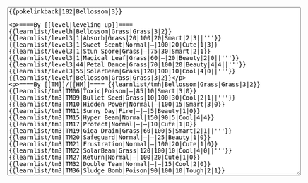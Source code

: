</p><textarea readonly="" accesskey="," id="wpTextbox1" cols="80" rows="25" style="" class="mw-editfont-monospace" lang="en" dir="ltr" name="wpTextbox1">{{pokelinkback|182|Bellossom|3}}

====By [[level|leveling up]]====
{{learnlist/levelh|Bellossom|Grass|Grass|3|2}}
{{learnlist/level3|1|Absorb|Grass|20|100|20|Smart|2|3||'''}}
{{learnlist/level3|1|Sweet Scent|Normal|—|100|20|Cute|1|3}}
{{learnlist/level3|1|Stun Spore|Grass|—|75|30|Smart|2|1}}
{{learnlist/level3|1|Magical Leaf|Grass|60|—|20|Beauty|2|0||'''}}
{{learnlist/level3|44|Petal Dance|Grass|70|100|20|Beauty|4|4||'''}}
{{learnlist/level3|55|SolarBeam|Grass|120|100|10|Cool|4|0||'''}}
{{learnlist/levelf|Bellossom|Grass|Grass|3|2}}

====By [[TM]]/[[HM]]====
{{learnlist/tmh|Bellossom|Grass|Grass|3|2}}
{{learnlist/tm3|TM06|Toxic|Poison|—|85|10|Smart|3|0}}
{{learnlist/tm3|TM09|Bullet Seed|Grass|10|100|30|Cool|2|1||'''}}
{{learnlist/tm3|TM10|Hidden Power|Normal|—|100|15|Smart|3|0}}
{{learnlist/tm3|TM11|Sunny Day|Fire|—|—|5|Beauty|1|0}}
{{learnlist/tm3|TM15|Hyper Beam|Normal|150|90|5|Cool|4|4}}
{{learnlist/tm3|TM17|Protect|Normal|—|—|10|Cute|1|0}}
{{learnlist/tm3|TM19|Giga Drain|Grass|60|100|5|Smart|2|1||'''}}
{{learnlist/tm3|TM20|Safeguard|Normal|—|—|25|Beauty|1|0}}
{{learnlist/tm3|TM21|Frustration|Normal|—|100|20|Cute|1|0}}
{{learnlist/tm3|TM22|SolarBeam|Grass|120|100|10|Cool|4|0||'''}}
{{learnlist/tm3|TM27|Return|Normal|—|100|20|Cute|1|0}}
{{learnlist/tm3|TM32|Double Team|Normal|—|—|15|Cool|2|0}}
{{learnlist/tm3|TM36|Sludge Bomb|Poison|90|100|10|Tough|2|1}}
{{learnlist/tm3|TM42|Facade|Normal|70|100|20|Cute|2|0}}
{{learnlist/tm3|TM43|Secret Power|Normal|70|100|20|Smart|1|0}}
{{learnlist/tm3|TM44|Rest|Psychic|—|—|10|Cute|2|0}}
{{learnlist/tm3|TM45|Attract|Normal|—|100|15|Cute|2|0}}
{{learnlist/tm3|HM01|Cut|Normal|50|95|30|Cool|2|1}}
{{learnlist/tm3|HM05|Flash|Normal|—|70|20|Beauty|3|0}}
{{learnlist/tmf|Bellossom|Grass|Grass|3|2}}

====By {{pkmn|breeding}}====
{{learnlist/breedh|Bellossom|Grass|Grass|3|2}}
{{learnlist/breed3|{{MSP/3|285|Shroomish}}{{MSP/3|286|Breloom}}|Charm|Normal|—|100|20|Cute|2|1|*}}
{{learnlist/breed3|{{MSP/3|152|Chikorita}}{{MSP/3|153|Bayleef}}{{MSP/3|154|Meganium}}|Flail|Normal|—|100|15|Cute|1|0|*}}
{{learnlist/breed3|{{MSP/3|114|Tangela}}{{MSP/3|191|Sunkern}}{{MSP/3|192|Sunflora}}{{MSP/3|315|Roselia}}{{MSP/3|331|Cacnea}}{{MSP/3|332|Cacturne}}|Ingrain|Grass|—|—|20|Smart|1|0}}
{{learnlist/breed3|{{MSP/3|001|Bulbasaur}}{{MSP/3|002|Ivysaur}}{{MSP/3|003|Venusaur}}{{MSP/3|069|Bellsprout}}{{MSP/3|070|Weepinbell}}{{MSP/3|071|Victreebel}}&lt;br>{{MSP/3|152|Chikorita}}{{MSP/3|153|Bayleef}}{{MSP/3|154|Meganium}}{{MSP/3|192|Sunflora}}{{MSP/3|357|Tropius}}|Razor Leaf|Grass|55|95|25|Cool|3|0||'''}}
{{learnlist/breed3|{{MSP/3|001|Bulbasaur}}{{MSP/3|002|Ivysaur}}{{MSP/3|003|Venusaur}}{{MSP/3|043|Oddish}}{{MSP/3|044|Gloom}}{{MSP/3|045|Vileplume}}&lt;br>{{MSP/3|182|Bellossom}}{{MSP/3|046|Paras}}{{MSP/3|047|Parasect}}{{MSP/3|069|Bellsprout}}{{MSP/3|070|Weepinbell}}{{MSP/3|071|Victreebel}}&lt;br>{{MSP/3|114|Tangela}}{{MSP/3|152|Chikorita}}{{MSP/3|153|Bayleef}}{{MSP/3|154|Meganium}}{{MSP/3|187|Hoppip}}{{MSP/3|188|Skiploom}}&lt;br>{{MSP/3|189|Jumpluff}}{{MSP/3|191|Sunkern}}{{MSP/3|192|Sunflora}}{{MSP/3|270|Lotad}}{{MSP/3|271|Lombre}}{{MSP/3|272|Ludicolo}}&lt;br>{{MSP/3|273|Seedot}}{{MSP/3|274|Nuzleaf}}{{MSP/3|275|Shiftry}}{{MSP/3|285|Shroomish}}{{MSP/3|286|Breloom}}{{MSP/3|315|Roselia}}&lt;br>{{MSP/3|331|Cacnea}}{{MSP/3|332|Cacturne}}{{MSP/3|357|Tropius}}|Swords Dance|Normal|—|—|30|Beauty|1|0}}
{{learnlist/breed3|{{MSP/3|001|Bulbasaur}}{{MSP/3|002|Ivysaur}}{{MSP/3|003|Venusaur}}{{MSP/3|152|Chikorita}}{{MSP/3|153|Bayleef}}{{MSP/3|154|Meganium}}&lt;br>{{MSP/3|187|Hoppip}}{{MSP/3|188|Skiploom}}{{MSP/3|189|Jumpluff}}{{MSP/3|273|Seedot}}{{MSP/3|315|Roselia}}{{MSP/3|357|Tropius}}|Synthesis|Grass|—|—|5|Smart|1|0}}
{{learnlist/breedf|Bellossom|Grass|Grass|3|2}}

====By [[Move Tutor|tutoring]]====
{{learnlist/tutorh|Bellossom|Grass|Grass|3|2}}
{{learnlist/tutor3|Double-Edge|Normal|120|100|15|Tough|6|0|||yes|yes|yes}}
{{learnlist/tutor3|Endure|Normal|—|—|10|Tough|2|0|||no|yes|no}}
{{learnlist/tutor3|Mimic|Normal|—|—|10|Cute|1|0|||yes|yes|yes}}
{{learnlist/tutor3|Sleep Talk|Normal|—|—|10|Cute|3|0|||no|yes|no}}
{{learnlist/tutor3|Snore|Normal|40|100|15|Cute|4|0|||no|yes|no}}
{{learnlist/tutor3|Substitute|Normal|—|—|10|Smart|2|0|||yes|yes|yes}}
{{learnlist/tutor3|Swagger|Normal|—|90|15|Cute|2|0|||no|yes|yes}}
{{learnlist/tutor3|Swords Dance|Normal|—|—|30|Beauty|1|0|||yes|yes|no}}
{{learnlist/tutorf|Bellossom|Grass|Grass|3|2}}

====By a prior [[evolution]]====
{{Learnlist/prevoh|Bellossom|Grass|Grass|3|2}}
{{Learnlist/prevo3|043|Oddish||044|Gloom||PoisonPowder|Poison|—|75|35|Smart|3|0}}
{{Learnlist/prevo3|043|Oddish||044|Gloom||Sleep Powder|Grass|—|75|15|Smart|1|3}}
{{Learnlist/prevo3|043|Oddish||044|Gloom||Acid|Poison|40|100|30|Smart|1|4}}
{{Learnlist/prevo3|043|Oddish||044|Gloom||Moonlight|Normal|—|—|5|Beauty|1|0}}
{{Learnlist/prevo3|043|Oddish|e||||Leech Seed|Grass|—|90|10|Smart|2|2}}
{{Learnlist/prevof|Bellossom|Grass|Grass|3|2}}

[[it:Bellossom/Mosse apprese in terza generazione]]
[[zh:美丽花/第三世代招式表]]
